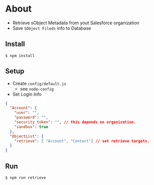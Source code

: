 # About
* Retrieve sObject Metadata from yout Salesforce organization
* Save `SObject Fileds` info to Database

## Install
```
$ npm install
```

## Setup
* Create `config/default.js`
  * see `node-config`
* Set Login Info

```json
{
  "Account": {
    "user": "",
    "password": "",
    "security_token": "", // this depends on organization.
    "sandbox": true
  },
  "ObjectList": {
    "retrieve": [ "Account", "Contact"] // set retrieve targets.
  }
}
```

## Run
```
$ npm run retrieve
```